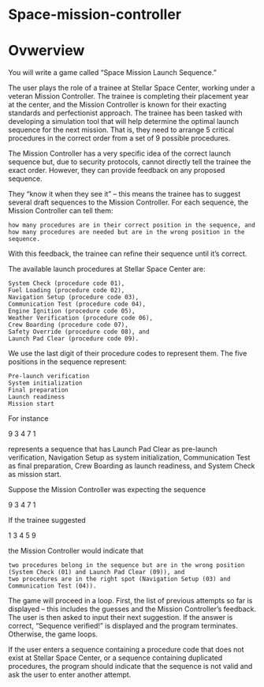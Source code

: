 # Space-mission-controller
<h1>Ovwerview</h1>
You will write a game called “Space Mission Launch Sequence.”

The user plays the role of a trainee at Stellar Space Center, working under a veteran Mission Controller. The trainee is completing their placement year at the center, and the Mission Controller is known for their exacting standards and perfectionist approach. The trainee has been tasked with developing a simulation tool that will help determine the optimal launch sequence for the next mission. That is, they need to arrange 5 critical procedures in the correct order from a set of 9 possible procedures.

The Mission Controller has a very specific idea of the correct launch sequence but, due to security protocols, cannot directly tell the trainee the exact order. However, they can provide feedback on any proposed sequence.

They “know it when they see it” – this means the trainee has to suggest several draft sequences to the Mission Controller. For each sequence, the Mission Controller can tell them:

    how many procedures are in their correct position in the sequence, and
    how many procedures are needed but are in the wrong position in the sequence.

With this feedback, the trainee can refine their sequence until it’s correct.

The available launch procedures at Stellar Space Center are:

    System Check (procedure code 01),
    Fuel Loading (procedure code 02),
    Navigation Setup (procedure code 03),
    Communication Test (procedure code 04),
    Engine Ignition (procedure code 05),
    Weather Verification (procedure code 06),
    Crew Boarding (procedure code 07),
    Safety Override (procedure code 08), and
    Launch Pad Clear (procedure code 09).

We use the last digit of their procedure codes to represent them. The five positions in the sequence represent:

    Pre-launch verification
    System initialization
    Final preparation
    Launch readiness
    Mission start

For instance

9 3 4 7 1

represents a sequence that has Launch Pad Clear as pre-launch verification, Navigation Setup as system initialization, Communication Test as final preparation, Crew Boarding as launch readiness, and System Check as mission start.

Suppose the Mission Controller was expecting the sequence

9 3 4 7 1

If the trainee suggested

1 3 4 5 9

the Mission Controller would indicate that

    two procedures belong in the sequence but are in the wrong position (System Check (01) and Launch Pad Clear (09)), and
    two procedures are in the right spot (Navigation Setup (03) and Communication Test (04)).

The game will proceed in a loop. First, the list of previous attempts so far is displayed – this includes the guesses and the Mission Controller’s feedback. The user is then asked to input their next suggestion. If the answer is correct, “Sequence verified!” is displayed and the program terminates. Otherwise, the game loops.

If the user enters a sequence containing a procedure code that does not exist at Stellar Space Center, or a sequence containing duplicated procedures, the program should indicate that the sequence is not valid and ask the user to enter another attempt.
